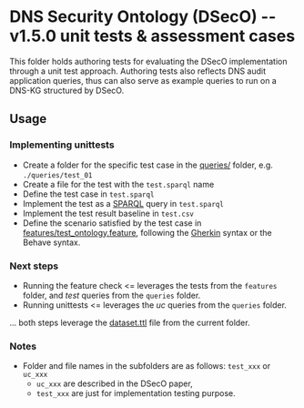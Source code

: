 # DNS Security Ontology (DSecO) -- v1.5.0 unit tests & assessment cases

This folder holds authoring tests for evaluating the DSecO implementation through a unit test approach.
Authoring tests also reflects DNS audit application queries, thus can also serve as example queries to run on a DNS-KG structured by DSecO.

## Usage

### Implementing unittests

- Create a folder for the specific test case in the [queries/](queries/) folder, e.g. `./queries/test_01`
- Create a file for the test with the `test.sparql` name
- Define the test case in `test.sparql`
- Implement the test as a [SPARQL](https://www.w3.org/TR/sparql11-overview/) query in `test.sparql`
- Implement the test result baseline in `test.csv`
- Define the scenario satisfied by the test case in [features/test_ontology.feature](features/test_ontology.feature), following the [Gherkin](https://cucumber.io/docs/gherkin/) syntax or the Behave syntax.

### Next steps

- Running the feature check <= leverages the tests from the `features` folder, and *test* queries from the `queries` folder.
- Running unittests <= leverages the *uc* queries from the `queries` folder.

... both steps leverage the [dataset.ttl](datatest.ttl) file from the current folder.

### Notes

- Folder and file names in the subfolders are as follows: `test_xxx` or `uc_xxx`
  - `uc_xxx` are described in the DSecO paper,
  - `test_xxx` are just for implementation testing purpose.
